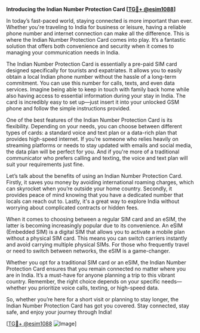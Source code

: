 **Introducing the Indian Number Protection Card [[TG💪+ @esim1088](https://t.me/s/esim1088)]**

In today’s fast-paced world, staying connected is more important than ever. Whether you're traveling to India for business or leisure, having a reliable phone number and internet connection can make all the difference. This is where the Indian Number Protection Card comes into play. It’s a fantastic solution that offers both convenience and security when it comes to managing your communication needs in India.

The Indian Number Protection Card is essentially a pre-paid SIM card designed specifically for tourists and expatriates. It allows you to easily obtain a local Indian phone number without the hassle of a long-term commitment. You can use this number for calls, texts, and even data services. Imagine being able to keep in touch with family back home while also having access to essential information during your stay in India. The card is incredibly easy to set up—just insert it into your unlocked GSM phone and follow the simple instructions provided.

One of the best features of the Indian Number Protection Card is its flexibility. Depending on your needs, you can choose between different types of cards: a standard voice and text plan or a data-rich plan that provides high-speed internet. If you’re someone who relies heavily on streaming platforms or needs to stay updated with emails and social media, the data plan will be perfect for you. And if you're more of a traditional communicator who prefers calling and texting, the voice and text plan will suit your requirements just fine.

Let’s talk about the benefits of using an Indian Number Protection Card. Firstly, it saves you money by avoiding international roaming charges, which can skyrocket when you’re outside your home country. Secondly, it provides peace of mind knowing that you have a dedicated number that locals can reach out to. Lastly, it's a great way to explore India without worrying about complicated contracts or hidden fees. 

When it comes to choosing between a regular SIM card and an eSIM, the latter is becoming increasingly popular due to its convenience. An eSIM (Embedded SIM) is a digital SIM that allows you to activate a mobile plan without a physical SIM card. This means you can switch carriers instantly and avoid carrying multiple physical SIMs. For those who frequently travel or need to switch between networks, the eSIM is a game-changer.

Whether you opt for a traditional SIM card or an eSIM, the Indian Number Protection Card ensures that you remain connected no matter where you are in India. It’s a must-have for anyone planning a trip to this vibrant country. Remember, the right choice depends on your specific needs—whether you prioritize voice calls, texting, or high-speed data.

So, whether you’re here for a short visit or planning to stay longer, the Indian Number Protection Card has got you covered. Stay connected, stay safe, and enjoy your journey through India! 

[[TG💪+ @esim1088](https://t.me/s/esim1088) ![Image](https://i.postimg.cc/Y0z9fWf4/image.png)]